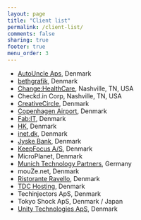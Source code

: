 ```yaml
---
layout: page
title: "Client list"
permalink: /client-list/
comments: false
sharing: true
footer: true
menu_order: 3
---
```


* [AutoUncle Aps](http://autouncle.dk), Denmark
* [bethgrafik](http://bethgrafik.dk), Denmark
* [Change:HealthCare](http://www.changehealthcare.com), Nashville, TN, USA
* Checkd.in Corp, Nashville, TN, USA
* [CreativeCircle](http://creativecircle.dk), Denmark
* [Copenhagen Airport](http://cph.dk), Denmark
* [Fab:IT](http://fabit.dk), Denmark
* [HK](http://hk.dk), Denmark
* [inet.dk](http://inet.dk), Denmark
* [Jyske Bank](http://jyskebank.dk), Denmark
* [KeepFocus A/S](http://keepfocus.dk), Denmark
* MicroPlanet, Denmark
* [Munich Technology Partners](http://mtpartners.de), Germany
* mouZe.net, Denmark
* [Ristorante Ravello](http://ristoranteravello.dk/site/), Denmark
* [TDC Hosting](http://www.tdchosting.dk), Denmark
* Techinjectors ApS, Denmark
* Tokyo Shock ApS, Denmark / Japan
* [Unity Technologies ApS](https://unity3d.com), Denmark
